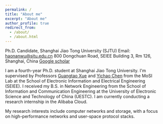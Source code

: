```yaml
---
permalink: /
title: "About me"
excerpt: "About me"
author_profile: true
redirect_from: 
  - /about/
  - /about.html
---
```


Ph.D. Candidate, Shanghai Jiao Tong University (SJTU)  Email: haonanwu@sjtu.edu.cn  800 Dongchuan Road, SEIEE Building 3, Rm 126, Shanghai, China  [Google scholar](https://scholar.google.com.hk/citations?user=C_D9mf8AAAAJ&hl=zh-CN&oi=sra)

I am a fourth-year Ph.D. student at Shanghai Jiao Tong University. I'm supervised by Professors [Guangtao Xue](https://www.cs.sjtu.edu.cn/~xue-gt/) and [Yichao Chen](https://yichao0319.github.io/) from the MoSI Lab at the School of Electronic Information and Electrical Engineering (SEIEE). I received my B.S. in Network Engineering from the School of Information and Communication Engineering at the University of Electronic Science and Technology of China (UESTC). I am currently conducting a research internship in the Alibaba Cloud.

My research interests include computer networks and storage, with a focus on high-performance networks and user-space protocol stacks.


